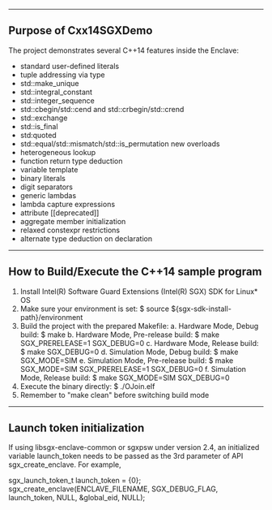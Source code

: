 -----------------------
Purpose of Cxx14SGXDemo
-----------------------

The project demonstrates several C++14 features inside the Enclave:
- standard user-defined literals
- tuple addressing via type
- std::make_unique
- std::integral_constant
- std::integer_sequence
- std::cbegin/std::cend and std::crbegin/std::crend
- std::exchange
- std::is_final
- std:quoted
- std::equal/std::mismatch/std::is_permutation new overloads
- heterogeneous lookup
- function return type deduction
- variable template
- binary literals
- digit separators
- generic lambdas
- lambda capture expressions
- attribute [[deprecated]]
- aggregate member initialization
- relaxed constexpr restrictions
- alternate type deduction on declaration

---------------------------------------------
How to Build/Execute the C++14 sample program
---------------------------------------------
1. Install Intel(R) Software Guard Extensions (Intel(R) SGX) SDK for Linux* OS
2. Make sure your environment is set:
    $ source ${sgx-sdk-install-path}/environment
3. Build the project with the prepared Makefile:
    a. Hardware Mode, Debug build:
        $ make
    b. Hardware Mode, Pre-release build:
        $ make SGX_PRERELEASE=1 SGX_DEBUG=0
    c. Hardware Mode, Release build:
        $ make SGX_DEBUG=0
    d. Simulation Mode, Debug build:
        $ make SGX_MODE=SIM
    e. Simulation Mode, Pre-release build:
        $ make SGX_MODE=SIM SGX_PRERELEASE=1 SGX_DEBUG=0
    f. Simulation Mode, Release build:
        $ make SGX_MODE=SIM SGX_DEBUG=0
4. Execute the binary directly:
    $ ./OJoin.elf
5. Remember to "make clean" before switching build mode

-------------------------------------------------
Launch token initialization
-------------------------------------------------
If using libsgx-enclave-common or sgxpsw under version 2.4, an initialized variable launch_token needs to be passed as the 3rd parameter of API sgx_create_enclave. For example,

sgx_launch_token_t launch_token = {0};
sgx_create_enclave(ENCLAVE_FILENAME, SGX_DEBUG_FLAG, launch_token, NULL, &global_eid, NULL);
